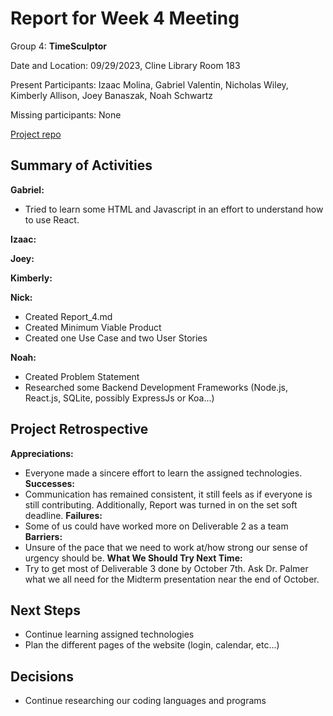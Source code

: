 # Report for Week 4 Meeting

Group 4: **TimeSculptor**

Date and Location: 09/29/2023, Cline Library Room 183

Present Participants: Izaac Molina, Gabriel Valentin, Nicholas Wiley, Kimberly Allison, Joey Banaszak, Noah Schwartz

Missing participants: None

[Project repo](https://github.com/nickw409/TimeSculptor)

## **Summary of Activities**

**Gabriel:**
- Tried to learn some HTML and Javascript in an effort to understand how to use React.

**Izaac:**

**Joey:**
  
**Kimberly:**

**Nick:**

- Created Report_4.md
- Created Minimum Viable Product
- Created one Use Case and two User Stories

**Noah:**

- Created Problem Statement
- Researched some Backend Development Frameworks (Node.js, React.js, SQLite, possibly ExpressJs or Koa...)
  
## **Project Retrospective**

**Appreciations:**
- Everyone made a sincere effort to learn the assigned technologies.
**Successes:**
- Communication has remained consistent, it still feels as if everyone is still contributing. Additionally, Report was turned in on the set soft deadline.
**Failures:**
- Some of us could have worked more on Deliverable 2 as a team
**Barriers:**
- Unsure of the pace that we need to work at/how strong our sense of urgency should be.
**What We Should Try Next Time:**
- Try to get most of Deliverable 3 done by October 7th. Ask Dr. Palmer what we all need for the Midterm presentation near the end of October.
## **Next Steps**
- Continue learning assigned technologies
- Plan the different pages of the website (login, calendar, etc...)
## **Decisions**
- Continue researching our coding languages and programs

